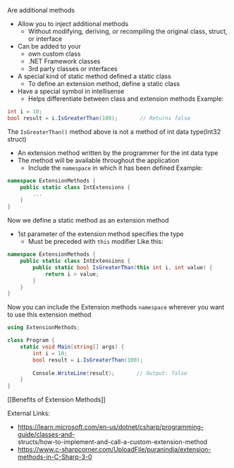 Are additional methods
- Allow you to inject additional methods
	- Without modifying, deriving, or recompiling the original class, struct, or interface
- Can be added to your 
	- own custom class
	- .NET Framework classes
	- 3rd party classes or interfaces
- A special kind of static method defined a static class
	- To define an extension method, define a static class
- Have a special symbol in intellisense
	- Helps differentiate between class and extension methods
Example:
```C#
int i = 10;
bool result = i.IsGreaterThan(100);       // Returns false
```
The `IsGreaterThan()` method above is not a method of int data type(Int32 struct)
- An extension method written by the programmer for the int data type
- The method will be available throughout the application
	- Include the `namespace` in which it has been defined
Example:
```C#
namespace ExtensionMethods {
	public static class IntExtensions {
		...
	}
}
```
Now we define a static method as an extension method
- 1st parameter of the extension method specifies the type
	- Must be preceded with `this` modifier
Like this:
```C#
namespace ExtensionMethods {
	public static class IntExtensions {
		public static bool IsGreaterThan(this int i, int value) {
			return i > value;
		}
	}
}
```

Now you can include the Extension methods `namespace` wherever you want to use this extension method
```C#
using ExtensionMethods;

class Program {
	static void Main(string[] args) {
		int i = 10;
		bool result = i.IsGreaterThan(100);
		
		Console.WriteLine(result);       // Output: false
	}
}
```

[[Benefits of Extension Methods]]

External Links:
- https://learn.microsoft.com/en-us/dotnet/csharp/programming-guide/classes-and-  
structs/how-to-implement-and-call-a-custom-extension-method  
- https://www.c-sharpcorner.com/UploadFile/puranindia/extension-methods-in-C-Sharp-3-0
